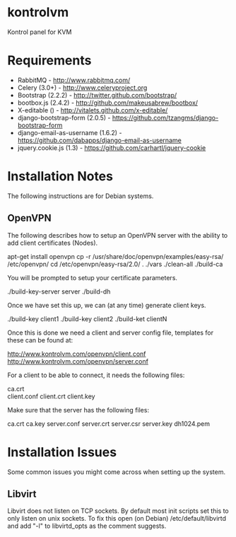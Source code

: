kontrolvm
=========

Kontrol panel for KVM

Requirements
============

* RabbitMQ - http://www.rabbitmq.com/
* Celery (3.0+) - http://www.celeryproject.org
* Bootstrap (2.2.2) - http://twitter.github.com/bootstrap/
* bootbox.js (2.4.2) - http://github.com/makeusabrew/bootbox/
* X-editable () - http://vitalets.github.com/x-editable/
* django-bootstrap-form (2.0.5) - https://github.com/tzangms/django-bootstrap-form
* django-email-as-username (1.6.2) - https://github.com/dabapps/django-email-as-username
* jquery.cookie.js (1.3) - https://github.com/carhartl/jquery-cookie

Installation Notes
==================
The following instructions are for Debian systems.

OpenVPN
-------
The following describes how to setup an OpenVPN server with the ability to add 
client certificates (Nodes).

  apt-get install openvpn
  cp -r /usr/share/doc/openvpn/examples/easy-rsa/ /etc/openvpn/
  cd /etc/openvpn/easy-rsa/2.0/
  . ./vars
  ./clean-all
  ./build-ca

You will be prompted to setup your certificate parameters.

  ./build-key-server server
  ./build-dh
  
Once we have set this up, we can (at any time) generate client keys.

  ./build-key client1
  ./build-key client2
  ./build-ket clientN

Once this is done we need a client and server config file, templates for these
can be found at:

  http://www.kontrolvm.com/openvpn/client.conf
  http://www.kontrolvm.com/openvpn/server.conf

For a client to be able to connect, it needs the following files:

  ca.crt  
  client.conf
  client.crt
  client.key

Make sure that the server has the following files:

  ca.crt
  ca.key
  server.conf
  server.crt
  server.csr
  server.key
  dh1024.pem

Installation Issues
===================
Some common issues you might come across when setting up the system.

Libvirt
-------
Libvirt does not listen on TCP sockets. By default most init scripts set this to
only listen on unix sockets. To fix this open (on Debian) /etc/default/libvirtd
and add "-l" to libvirtd_opts as the comment suggests.
